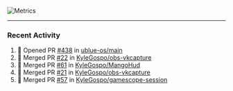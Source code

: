 ![Metrics](https://metrics.lecoq.io/KyleGospo?template=classic&base=header%2C%20activity%2C%20community%2C%20repositories%2C%20metadata&base.indepth=false&base.hireable=false&base.skip=false&config.timezone=America%2FLos_Angeles)

---
### Recent Activity
<!--START_SECTION:activity-->
1. 💪 Opened PR [#438](https://github.com/ublue-os/main/pull/438) in [ublue-os/main](https://github.com/ublue-os/main)
2. 🎉 Merged PR [#22](https://github.com/KyleGospo/obs-vkcapture/pull/22) in [KyleGospo/obs-vkcapture](https://github.com/KyleGospo/obs-vkcapture)
3. 🎉 Merged PR [#61](https://github.com/KyleGospo/MangoHud/pull/61) in [KyleGospo/MangoHud](https://github.com/KyleGospo/MangoHud)
4. 🎉 Merged PR [#21](https://github.com/KyleGospo/obs-vkcapture/pull/21) in [KyleGospo/obs-vkcapture](https://github.com/KyleGospo/obs-vkcapture)
5. 🎉 Merged PR [#57](https://github.com/KyleGospo/gamescope-session/pull/57) in [KyleGospo/gamescope-session](https://github.com/KyleGospo/gamescope-session)
<!--END_SECTION:activity-->
